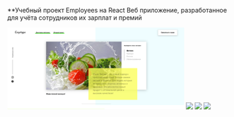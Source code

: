 **Учебный проект Employees на React
Веб приложение, разработанное для учёта сотрудников их зарплат и премий 

  <img src="readme/1.png" width="400" >

  <img src="readme/2.png" width="400" >

  <img src="readme/3.png" width="400" >

  <img src="readme/4.png" width="400" >

